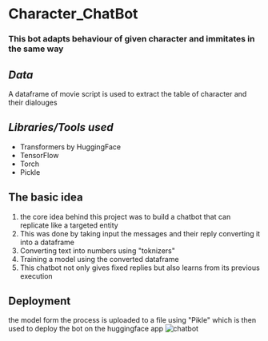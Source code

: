 # Character_ChatBot
### This bot adapts behaviour of given character and immitates in the same way

## *Data*
A dataframe of movie script is used to extract the table of character and their dialouges

## *Libraries/Tools used* 
- Transformers by HuggingFace<br/>
- TensorFlow<br/>
- Torch
- Pickle

## **The basic idea**
1. the core idea behind this project was to build a chatbot that can replicate like a targeted entity <br/>
2. This was done by taking input the messages and their reply converting it into a dataframe <br/> 
3. Converting text into numbers using "toknizers"
4. Training a model using the converted dataframe
5. This chatbot not only gives fixed replies but also learns from its previous execution

## Deployment
the model form the process is uploaded to a file using "Pikle" which is then used to deploy the bot on the huggingface app
![chatbot](https://encrypted-tbn0.gstatic.com/images?q=tbn:ANd9GcTpQk4eI1yIBp6rumONUm0ZrjTmW5vgYa40IQ&usqp=CAU)
